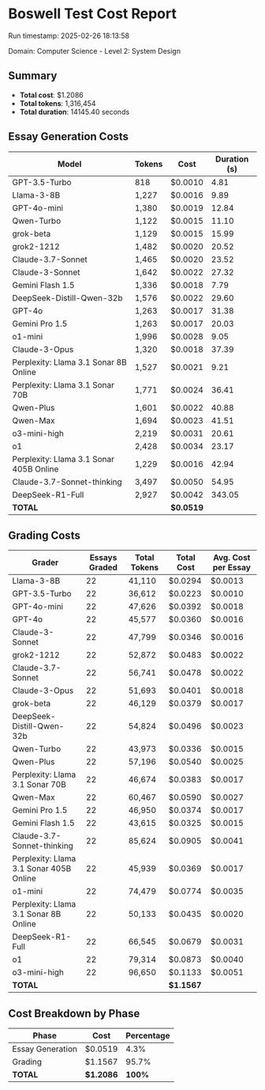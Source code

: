 # Boswell Test Cost Report

Run timestamp: 2025-02-26 18:13:58

Domain: Computer Science - Level 2: System Design

## Summary

- **Total cost**: $1.2086
- **Total tokens**: 1,316,454
- **Total duration**: 14145.40 seconds

## Essay Generation Costs

| Model | Tokens | Cost | Duration (s) |
|-------|--------|------|--------------|
| GPT-3.5-Turbo | 818 | $0.0010 | 4.81 |
| Llama-3-8B | 1,227 | $0.0016 | 9.89 |
| GPT-4o-mini | 1,380 | $0.0019 | 12.84 |
| Qwen-Turbo | 1,122 | $0.0015 | 11.10 |
| grok-beta | 1,129 | $0.0015 | 15.99 |
| grok2-1212 | 1,482 | $0.0020 | 20.52 |
| Claude-3.7-Sonnet | 1,465 | $0.0020 | 23.52 |
| Claude-3-Sonnet | 1,642 | $0.0022 | 27.32 |
| Gemini Flash 1.5 | 1,336 | $0.0018 | 7.79 |
| DeepSeek-Distill-Qwen-32b | 1,576 | $0.0022 | 29.60 |
| GPT-4o | 1,263 | $0.0017 | 31.38 |
| Gemini Pro 1.5 | 1,263 | $0.0017 | 20.03 |
| o1-mini | 1,996 | $0.0028 | 9.05 |
| Claude-3-Opus | 1,320 | $0.0018 | 37.39 |
| Perplexity: Llama 3.1 Sonar 8B Online | 1,527 | $0.0021 | 9.21 |
| Perplexity: Llama 3.1 Sonar 70B | 1,771 | $0.0024 | 36.41 |
| Qwen-Plus | 1,601 | $0.0022 | 40.88 |
| Qwen-Max | 1,694 | $0.0023 | 41.51 |
| o3-mini-high | 2,219 | $0.0031 | 20.61 |
| o1 | 2,428 | $0.0034 | 23.17 |
| Perplexity: Llama 3.1 Sonar 405B Online | 1,229 | $0.0016 | 42.94 |
| Claude-3.7-Sonnet-thinking | 3,497 | $0.0050 | 54.95 |
| DeepSeek-R1-Full | 2,927 | $0.0042 | 343.05 |
| **TOTAL** | | **$0.0519** | |

## Grading Costs

| Grader | Essays Graded | Total Tokens | Total Cost | Avg. Cost per Essay |
|--------|---------------|--------------|------------|---------------------|
| Llama-3-8B | 22 | 41,110 | $0.0294 | $0.0013 |
| GPT-3.5-Turbo | 22 | 36,612 | $0.0223 | $0.0010 |
| GPT-4o-mini | 22 | 47,626 | $0.0392 | $0.0018 |
| GPT-4o | 22 | 45,577 | $0.0360 | $0.0016 |
| Claude-3-Sonnet | 22 | 47,799 | $0.0346 | $0.0016 |
| grok2-1212 | 22 | 52,872 | $0.0483 | $0.0022 |
| Claude-3.7-Sonnet | 22 | 56,741 | $0.0478 | $0.0022 |
| Claude-3-Opus | 22 | 51,693 | $0.0401 | $0.0018 |
| grok-beta | 22 | 46,129 | $0.0379 | $0.0017 |
| DeepSeek-Distill-Qwen-32b | 22 | 54,824 | $0.0496 | $0.0023 |
| Qwen-Turbo | 22 | 43,973 | $0.0336 | $0.0015 |
| Qwen-Plus | 22 | 57,196 | $0.0540 | $0.0025 |
| Perplexity: Llama 3.1 Sonar 70B | 22 | 46,674 | $0.0383 | $0.0017 |
| Qwen-Max | 22 | 60,467 | $0.0590 | $0.0027 |
| Gemini Pro 1.5 | 22 | 46,950 | $0.0374 | $0.0017 |
| Gemini Flash 1.5 | 22 | 43,615 | $0.0325 | $0.0015 |
| Claude-3.7-Sonnet-thinking | 22 | 85,624 | $0.0905 | $0.0041 |
| Perplexity: Llama 3.1 Sonar 405B Online | 22 | 45,939 | $0.0369 | $0.0017 |
| o1-mini | 22 | 74,479 | $0.0774 | $0.0035 |
| Perplexity: Llama 3.1 Sonar 8B Online | 22 | 50,133 | $0.0435 | $0.0020 |
| DeepSeek-R1-Full | 22 | 66,545 | $0.0679 | $0.0031 |
| o1 | 22 | 79,314 | $0.0873 | $0.0040 |
| o3-mini-high | 22 | 96,650 | $0.1133 | $0.0051 |
| **TOTAL** | | | **$1.1567** | |

## Cost Breakdown by Phase

| Phase | Cost | Percentage |
|-------|------|------------|
| Essay Generation | $0.0519 | 4.3% |
| Grading | $1.1567 | 95.7% |
| **TOTAL** | **$1.2086** | **100%** |